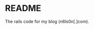 # README

The rails code for my blog (n6ls0n[.]com).

<!-- TODO -->
<!-- Add comments for how to generate ssl certs -->
